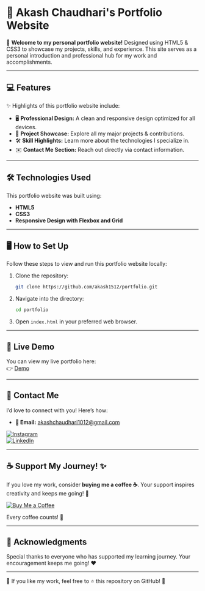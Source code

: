 # 🚀 **Akash Chaudhari's Portfolio Website**  

👋 **Welcome to my personal portfolio website!** Designed using HTML5 & CSS3 to showcase my projects, skills, and experience. This site serves as a personal introduction and professional hub for my work and accomplishments.

---

## 💻 **Features**

✨ Highlights of this portfolio website include:

- 🖥️ **Professional Design:** A clean and responsive design optimized for all devices.  
- 📂 **Project Showcase:** Explore all my major projects & contributions.  
- 🛠️ **Skill Highlights:** Learn more about the technologies I specialize in.  
- ✉️ **Contact Me Section:** Reach out directly via contact information.  

---

## 🛠️ **Technologies Used**

This portfolio website was built using:

- **HTML5**  
- **CSS3**  
- **Responsive Design with Flexbox and Grid**  

---

## 🖥️ **How to Set Up**

Follow these steps to view and run this portfolio website locally:

1. Clone the repository:  
   ```bash
   git clone https://github.com/akash1512/portfolio.git
   ```

2. Navigate into the directory:  
   ```bash
   cd portfolio
   ```

3. Open `index.html` in your preferred web browser.

---

## 🔗 **Live Demo**

You can view my live portfolio here:  
👉 [Demo](https://akashch1512.github.io/portfilo_akash_/)

---

## 📧 **Contact Me**

I’d love to connect with you! Here’s how:

- **💬 Email:** [akashchaudhari1012@gmail.com](mailto:akashchaudhari1012@gmail.com)  

[![Instagram](https://img.shields.io/badge/Instagram-405DE6?style=flat&logo=instagram&logoColor=white)](https://www.instagram.com/pycraftr/)  
[![LinkedIn](https://img.shields.io/badge/LinkedIn-0077B5?style=flat&logo=linkedin&logoColor=white)](https://www.linkedin.com/in/akash-chaudhari-040ba0281)  

---

## ☕ **Support My Journey! ✨**  

If you love my work, consider **buying me a coffee ☕**. Your support inspires creativity and keeps me going! 💛  

[![Buy Me a Coffee](https://img.shields.io/badge/Buy%20Me%20a%20Coffee-ffdd00?style=flat&logo=coffee&logoColor=black)](https://razorpay.me/@pycraftr)  

Every coffee counts! 🚀


---
## 🙏 **Acknowledgments**

Special thanks to everyone who has supported my learning journey. Your encouragement keeps me going! ❤️  

---

💬 If you like my work, feel free to ⭐ this repository on GitHub! 🚀  
